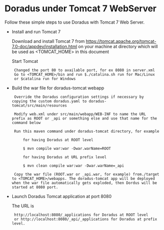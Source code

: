 Doradus under Tomcat 7 WebServer
================================

Follow these simple steps to use Doradus with Tomcat 7 Web Server.  

- Install and run Tomcat 7

  Download and install Tomcat 7 from https://tomcat.apache.org/tomcat-7.0-doc/appdev/installation.html on your machine at directory which will be used as <TOMCAT_HOME> in this document
  
  Start Tomcat

       Changed the port 80 to available port, for ex 8080 in server.xml     
       Go to <TOMCAT_HOME>/bin and run $./catalina.sh run for Mac/Linux 
       or $catalina run for Windows

- Build the war file for doradus-tomcat webapp  

       Override the Doradus configuration settings if necessary by copying the custom doradus.yaml to doradus-tomcat/src/main/resources
 
       Modify web.xml under src/main/webapp/WEB-INF to name the URL prefix as ROOT or _api or something else and use that name for the command below
       
       Run this maven command under doradus-tomcat directory, for example
            
           for having Doradus at ROOT level

           $ mvn compile war:war -Dwar.warName=ROOT
           
           for having Doradus at URL prefix level

           $ mvn clean compile war:war -Dwar.warName=_api

       Copy the war file (ROOT.war or _api.war, for example) from./target to <TOMCAT_HOME>/webapps. The doradus-tomcat app will be deployed when the war file automatically gets exploded, then Dordus will be started at 8080 port.
      
- Launch Doradus Tomcat application at port 8080

  The URL is        

       http://localhost:8080/_applications for Doradus at ROOT level
       or http://localhost:8080/_api/_applications for Doradus at prefix level.
